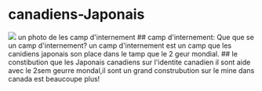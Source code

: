 # canadiens-Japonais
<img src="https://d3d0lqu00lnqvz.cloudfront.net/media/media/92aa135b-0f74-4928-9aa5-bb75671a11bc.jpg"/> 
un photo de les camp d'internement
## camp d'internement:
 Que que se un camp d'internement?
   un camp d'internement est un camp que les canidiens japonais son place dans 
    le tamp que le 2 geur mondial.
## le constibution que les Japonais canadiens sur l'identite canadien
il sont aide avec le 2sem geurre mondal,il sont un grand construbution sur le mine dans canada est beaucoupe plus!





  
  
  
  
  





